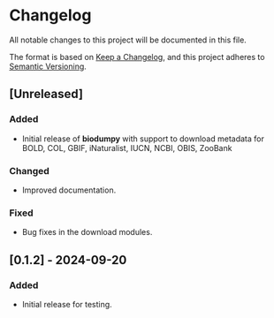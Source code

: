 # Changelog

All notable changes to this project will be documented in this file.

The format is based on [Keep a Changelog](https://keepachangelog.com/en/1.0.0/), and this project adheres to [Semantic Versioning](https://semver.org/spec/v2.0.0.html).

## [Unreleased]

### Added
- Initial release of **biodumpy** with support to download metadata for BOLD, COL, GBIF, iNaturalist, IUCN, NCBI, OBIS,
ZooBank

### Changed
- Improved documentation.

### Fixed
- Bug fixes in the download modules.

## [0.1.2] - 2024-09-20
### Added
- Initial release for testing.